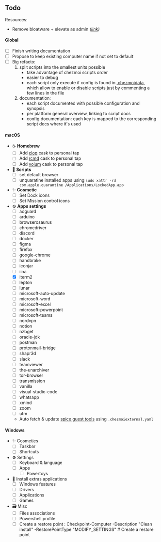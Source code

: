 ## Todo

Resources:

- Remove bloatware + elevate as admin _([link](https://raw.githubusercontent.com/Sycnex/Windows10Debloater/master/Windows10DebloaterGUI.ps1))_

#### Global

- [ ] Finish writing documentation
- [ ] Propose to keep existing computer name if not set to default
- [ ] Big refacto:
  1.  split scripts into the smallest units possible
      - take advantage of chezmoi scripts order
      - easier to debug
      - each script only execute if config is found in [.chezmoidata](/home/.chezmoidata.yaml), which allow to enable or disable scripts just by commenting a few lines in the file
  2.  documentation:
      - each script documented with possible configuration and synopsis
      - per platform general overview, linking to script docs
      - config documentation: each key is mapped to the corresponding script docs where it's used

#### macOS

- ☕️ **Homebrew**
  - [ ] Add [clop](https://lowtechguys.com/clop/) cask to personal tap
  - [ ] Add [rcmd](https://lowtechguys.com/rcmd/) cask to personal tap
  - [ ] Add [volum](https://lowtechguys.com/volum/) cask to personal tap
- 🤖 **Scripts**
  - [ ] set default browser
  - [ ] unquaratine installed apps using `sudo xattr -rd com.apple.quarantine /Applications/LockedApp.app`
- ✨ **Cosmetic**
  - [ ] Set Dock icons
  - [ ] Set Mission control icons
- ⚙️ **Apps settings**
  - [ ] adguard
  - [ ] arduino
  - [ ] browserosaurus
  - [ ] chromedriver
  - [ ] discord
  - [ ] docker
  - [ ] figma
  - [ ] firefox
  - [ ] google-chrome
  - [ ] handbrake
  - [ ] iconjar
  - [ ] iina
  - [x] iterm2
  - [ ] lepton
  - [ ] lunar
  - [ ] microsoft-auto-update
  - [ ] microsoft-word
  - [ ] microsoft-excel
  - [ ] microsoft-powerpoint
  - [ ] microsoft-teams
  - [ ] nordvpn
  - [ ] notion
  - [ ] nzbget
  - [ ] oracle-jdk
  - [ ] postman
  - [ ] protonmail-bridge
  - [ ] shapr3d
  - [ ] slack
  - [ ] teamviewer
  - [ ] the-unarchiver
  - [ ] tor-browser
  - [ ] transmission
  - [ ] vanilla
  - [ ] visual-studio-code
  - [ ] whatsapp
  - [ ] xmind
  - [ ] zoom
  - [ ] utm
  - Auto fetch & update [spice guest tools](https://github.com/utmapp/qemu/releases/download/v6.2.0-utm/spice-guest-tools-0.164.3.iso) using `.chezmoiexternal.yaml`

#### Windows

- ✨ Cosmetics
  - [ ] Taskbar
  - [ ] Shortcuts
- ⚙️ Settings
  - [ ] Keyboard & language
  - [ ] Apps
    - [ ] Powertoys
- 📀 Install extras applications
  - [ ] Windows features
  - [ ] Drivers
  - [ ] Applications
  - [ ] Games
- 🗃 Misc
  - [ ] Files associations
  - [ ] Powershell profile
  - [ ] Create a restore point : Checkpoint-Computer -Description "Clean install" -RestorePointType "MODIFY_SETTINGS" # Create a restore point
